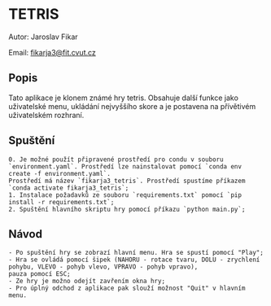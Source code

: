 # TETRIS
Autor: Jaroslav Fikar

Email: fikarja3@fit.cvut.cz

## Popis 
Tato aplikace je klonem známé hry tetris. Obsahuje další funkce jako uživatelské menu, ukládání nejvyššího skore a je postavena na přívětivém uživatelském rozhraní.

## Spuštění
    0. Je možné použít připravené prostředí pro condu v souboru `environment.yaml`. Prostředí lze nainstalovat pomocí `conda env create -f environment.yaml`.
    Prostředí má název `fikarja3_tetris`. Prostředí spustíme příkazem `conda activate fikarja3_tetris`; 
    1. Instalace požadavků ze souboru `requirements.txt` pomocí `pip install -r requirements.txt`;
    2. Spuštění hlavního skriptu hry pomocí příkazu `python main.py`;
    
## Návod
    - Po spuštění hry se zobrazí hlavní menu. Hra se spustí pomocí "Play";
    - Hra se ovládá pomocí šipek (NAHORU - rotace tvaru, DOLU - zrychlení pohybu, VLEVO - pohyb vlevo, VPRAVO - pohyb vpravo), 
    pauza pomocí ESC;
    - Ze hry je možno odejít zavřením okna hry;
    - Pro úplný odchod z aplikace pak slouží možnost "Quit" v hlavním menu.
    